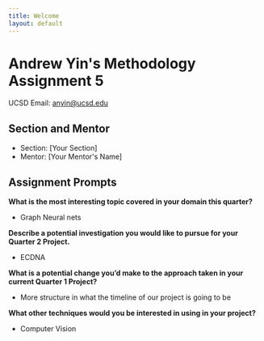 ```yaml
---
title: Welcome
layout: default
---
```


# Andrew Yin's Methodology Assignment 5
UCSD Email: [anyin@ucsd.edu](mailto:anyin@ucsd.edu)

## Section and Mentor
- Section: [Your Section]
- Mentor: [Your Mentor's Name]

## Assignment Prompts

**What is the most interesting topic covered in your domain this quarter?**
- Graph Neural nets

**Describe a potential investigation you would like to pursue for your Quarter 2 Project.**
- ECDNA

**What is a potential change you’d make to the approach taken in your current Quarter 1 Project?**
- More structure in what the timeline of our project is going to be

**What other techniques would you be interested in using in your project?**
- Computer Vision
